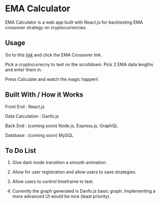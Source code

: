 # EMA Calculator

EMA Calculator is a web app built with React.js for backtesting EMA crossover strategy on cryptocurrencies.

## Usage

Go to this [link](https://ema-calculator.netlify.app) and click the EMA Crossover link. 

Pick a cryptocurrecny to test on the scrolldown.
Pick 2 EMA data lengths and enter them in. 

Press Calculate and watch the magic happen!.

## Built With / How it Works

Front End : React.js

Data Calculation : Danfo.js

Back End : (coming soon) Node.js, Express.js, GraphQL

Database : (coming soon) MySQL

## To Do List

1. Give dark mode transition a smooth animation.

2. Allow for user registration and allow users to save strategies. 

3. Allow users to control timeframe to test.

4. Currently the graph generated is Danfo.js basic graph. Implementing a more advanced UI would be nice (least priority).
